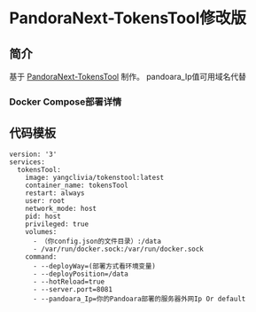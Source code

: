 # PandoraNext-TokensTool修改版

## 简介

基于 [PandoraNext-TokensTool](https://github.com/Yanyutin753/PandoraNext-TokensTool) 制作。
pandoara_Ip值可用域名代替


### Docker Compose部署详情
## 代码模板
```
version: '3'
services:
  tokensTool:
    image: yangclivia/tokenstool:latest
    container_name: tokensTool
    restart: always
    user: root
    network_mode: host
    pid: host
    privileged: true
    volumes:
      - （你config.json的文件目录）:/data
      - /var/run/docker.sock:/var/run/docker.sock
    command: 
      - --deployWay=(部署方式看环境变量)
      - --deployPosition=/data
      - --hotReload=true
      - --server.port=8081
      - --pandoara_Ip=你的Pandoara部署的服务器外网Ip Or default
```





